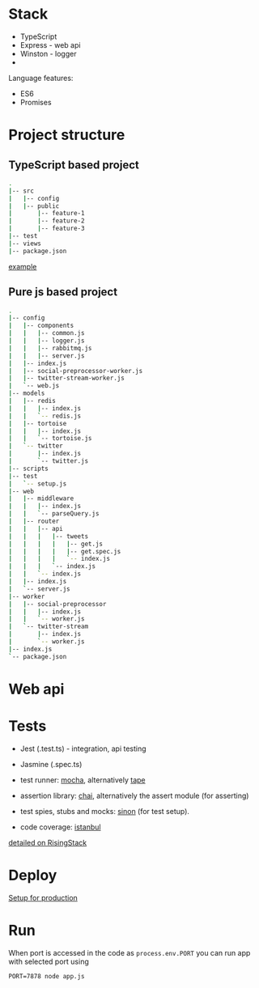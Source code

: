 
# Stack

* TypeScript
* Express - web api
* Winston - logger
* 

Language features:

* ES6
* Promises

# Project structure

## TypeScript based project

```bash
.
|-- src
|   |-- config
|   |-- public 
|       |-- feature-1
|       |-- feature-2
|       |-- feature-3
|-- test
|-- views
|-- package.json
```

[example](https://github.com/Microsoft/TypeScript-Node-Starter)

## Pure js based project

```bash
.
|-- config
|   |-- components
|   |   |-- common.js
|   |   |-- logger.js
|   |   |-- rabbitmq.js 
|   |   |-- server.js
|   |-- index.js
|   |-- social-preprocessor-worker.js
|   |-- twitter-stream-worker.js
|   `-- web.js
|-- models
|   |-- redis
|   |   |-- index.js
|   |   `-- redis.js
|   |-- tortoise
|   |   |-- index.js
|   |   `-- tortoise.js
|   `-- twitter
|       |-- index.js
|       `-- twitter.js
|-- scripts
|-- test
|   `-- setup.js
|-- web
|   |-- middleware
|   |   |-- index.js
|   |   `-- parseQuery.js
|   |-- router
|   |   |-- api
|   |   |   |-- tweets
|   |   |   |   |-- get.js
|   |   |   |   |-- get.spec.js
|   |   |   |   `-- index.js
|   |   |   `-- index.js
|   |   `-- index.js
|   |-- index.js
|   `-- server.js
|-- worker
|   |-- social-preprocessor
|   |   |-- index.js
|   |   `-- worker.js
|   `-- twitter-stream
|       |-- index.js
|       `-- worker.js
|-- index.js
`-- package.json
```

# Web api

# Tests

* Jest (.test.ts) - integration, api testing
* Jasmine (.spec.ts)

* test runner: [mocha](https://www.npmjs.com/package/mocha), alternatively [tape](https://www.npmjs.com/package/tape)
* assertion library: [chai](http://chaijs.com/), alternatively the assert module (for asserting)
* test spies, stubs and mocks: [sinon](http://sinonjs.org/) (for test setup).
* code coverage: [istanbul](https://github.com/gotwarlost/istanbul)

[detailed on RisingStack](https://blog.risingstack.com/node-hero-node-js-unit-testing-tutorial/)

# Deploy

[Setup for production](https://ru.godaddy.com/help/set-up-nodejs-application-for-production-ubuntu-17352)

# Run

When port is accessed in the code as `process.env.PORT` you can run app with selected port using 

```PORT=7878 node app.js```
